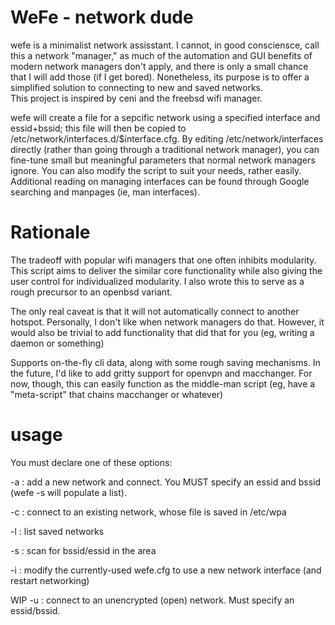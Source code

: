 # WeFe - network dude
wefe is a minimalist network assisstant.  I cannot, in good consciensce, call this 
a network "manager," as much of the automation and GUI benefits of modern network 
managers don't apply, and there is only a small chance that I will add those 
(if I get bored).  Nonetheless, its purpose is to offer a simplified solution to 
connecting to new and saved networks.  
This project is inspired by ceni and the freebsd wifi manager.


wefe will create a file for a sepcific network using a specified interface and essid+bssid; 
this file will then be copied to /etc/network/interfaces.d/$interface.cfg. 
By editing /etc/network/interfaces directly (rather than going through a traditional network manager), 
you can fine-tune small but meaningful parameters that normal network managers ignore.  You can also 
modify the script to suit your needs, rather easily.  Additional reading on managing interfaces can be 
found through Google searching and manpages (ie, man interfaces).

# Rationale
The tradeoff with popular wifi managers that one often inhibits
modularity.  This script aims to deliver the similar core functionality
while also giving the user control for individualized modularity.  I also wrote
this to serve as a rough precursor to an openbsd variant.


The only real caveat is that it will not automatically connect to another
hotspot. Personally, I don't like when network managers do that.  However,
it would also be trivial to add functionality that did that for you (eg,
writing a daemon or something)


Supports on-the-fly cli data, along with some rough saving mechanisms.
In the future, I'd like to add gritty support for openvpn and macchanger.
For now, though, this can easily function as the middle-man script (eg, have a "meta-script" that chains macchanger or whatever)
# usage
You must declare one of these options:

-a : add a new network and connect.  You MUST specify an essid and bssid (wefe -s will populate a list).

-c : connect to an existing network, whose file is saved in /etc/wpa

-l : list saved networks

-s : scan for bssid/essid in the area

-i : modify the currently-used wefe.cfg to use a new network interface (and restart networking)

WIP
-u : connect to an unencrypted (open) network.  Must specify an essid/bssid.

